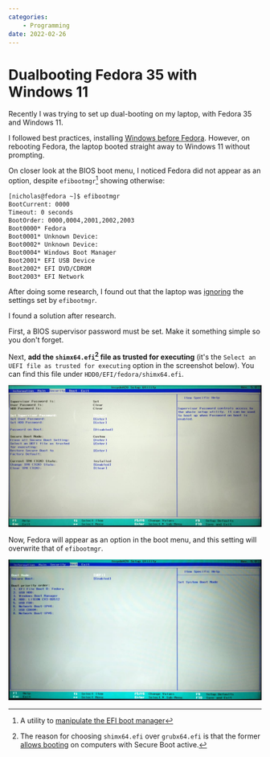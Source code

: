 ```yaml
---
categories:
    - Programming
date: 2022-02-26
---
```


# Dualbooting Fedora 35 with Windows 11

Recently I was trying to set up dual-booting on my laptop, with Fedora 35 and Windows 11.

I followed best practices, installing [Windows before Fedora][windows-before-linux]. However, on rebooting Fedora, the laptop booted straight away to Windows 11 without prompting.

<!-- more -->

On closer look at the BIOS boot menu, I noticed Fedora did not appear as an option, despite `efibootmgr`[^efibootmgr] showing otherwise:

```
[nicholas@fedora ~]$ efibootmgr
BootCurrent: 0000
Timeout: 0 seconds
BootOrder: 0000,0004,2001,2002,2003
Boot0000* Fedora
Boot0001* Unknown Device:
Boot0002* Unknown Device:
Boot0004* Windows Boot Manager
Boot2001* EFI USB Device
Boot2002* EFI DVD/CDROM
Boot2003* EFI Network
```

After doing some research, I found out that the laptop was [ignoring][efibootmgr-ignored] the settings set by `efibootmgr`.

I found a solution after research.

First, a BIOS supervisor password must be set. Make it something simple so you don't forget.

Next, **add the `shimx64.efi`[^shimx64] file as trusted for executing** (it's the `Select an UEFI file as trusted for executing` option in the screenshot below). You can find this file under `HDD0/EFI/fedora/shimx64.efi`.

![](../../static/images/2022-02-26/security.jpg)

Now, Fedora will appear as an option in the boot menu, and this setting will overwrite that of `efibootmgr`.

![](../../static/images/2022-02-26/boot.jpg)

[^efibootmgr]: A utility to [manipulate the EFI boot manager](https://linux.die.net/man/8/efibootmgr)
[^shimx64]: The reason for choosing `shimx64.efi` over `grubx64.efi` is that the former [allows booting](https://askubuntu.com/questions/342365/what-is-the-difference-between-grubx64-and-shimx64) on computers with Secure Boot active.

[windows-before-linux]: https://wiki.archlinux.org/title/Dual_boot_with_Windows#Installation
[efibootmgr-ignored]: https://github.com/rhboot/efibootmgr/issues/19
